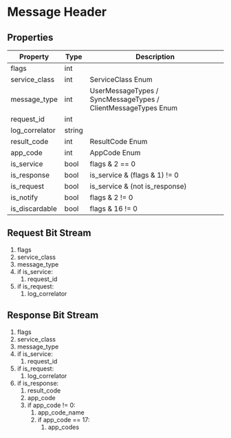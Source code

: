 # Message Header

## Properties

| Property       | Type   | Description                                                   |
| -------------- | ------ | ------------------------------------------------------------- |
| flags          | int    |                                                               |
| service_class  | int    | ServiceClass Enum                                             |
| message_type   | int    | UserMessageTypes / SyncMessageTypes / ClientMessageTypes Enum |
| request_id     | int    |                                                               |
| log_correlator | string |                                                               |
| result_code    | int    | ResultCode Enum                                               |
| app_code       | int    | AppCode Enum                                                  |
| is_service     | bool   | flags & 2 == 0                                                |
| is_response    | bool   | is_service & (flags & 1) != 0                                 |
| is_request     | bool   | is_service & (not is_response)                                |
| is_notify      | bool   | flags & 2 != 0                                                |
| is_discardable | bool   | flags & 16 != 0                                               |

## Request Bit Stream

1. flags
2. service_class
3. message_type
4. if is_service:
   1. request_id
5. if is_request:
   1. log_correlator

## Response Bit Stream

1. flags
2. service_class
3. message_type
4. if is_service:
   1. request_id
5. if is_request:
   1. log_correlator
6. if is_response:
   1. result_code
   2. app_code
   3. if app_code != 0:
      1. app_code_name
      2. if app_code == 17:
         1. app_codes
